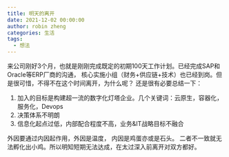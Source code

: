 ```yaml
---
title: 明天的离开
date: 2021-12-02 00:00:00
author: robin zheng
categories: 生活
tags:
  - 想法
---
```


来公司刚好3个月，也就是刚刚完成既定的初期100天工作计划。已经完成SAP和Oracle等ERP厂商的沟通， 核心实施小组（财务+供应链+技术）也已经到岗。但是很可惜，不得不在这个时间离开，为什么呢？ 还是很有必要总结一下：

1. 加入的目标是构建超一流的数字化灯塔企业。几个关键词：云原生，容器化，服务化，Devops
2. 决策体系不明朗
3. 信息化起点过低，内部配合程度不高，业务&IT战略目标不融合

外因要通过内因起作用，外因是温度， 内因是鸡蛋亦或是石头。 二者不一致就无法孵化出小鸡。所以明知短期无法达成，在太过深入前离开对双方都好。
